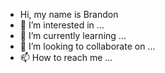- Hi, my name is Brandon
- 👀 I’m interested in ...
- 🌱 I’m currently learning ...
- 💞️ I’m looking to collaborate on ...
- 📫 How to reach me ...

<!---
Sirdsapes/Sirdsapes is a ✨ special ✨ repository because its `README.md` (this file) appears on your GitHub profile.
You can click the Preview link to take a look at your changes.
--->
